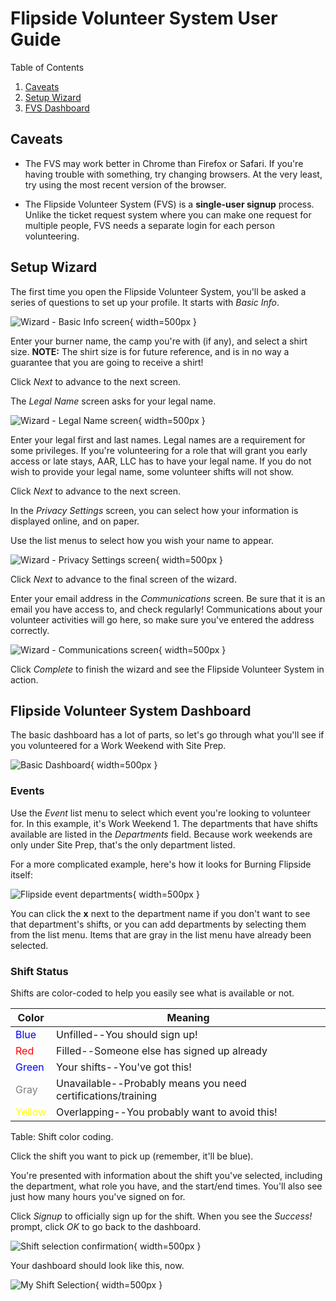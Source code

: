# Flipside Volunteer System User Guide

Table of Contents

1. [Caveats](#caveats-end-user)
1. [Setup Wizard](#setup-wizard)
2. [FVS Dashboard](#flipside-volunteer-system-dashboard)

## Caveats

* The FVS may work better in Chrome than Firefox or Safari. If you're having trouble with something, try changing browsers. At the very least, try using the most recent version of the browser.

* The Flipside Volunteer System (FVS) is a **single-user signup** process. Unlike the ticket request system where you can make one request for multiple people, FVS needs a separate login for each person volunteering.  

## Setup Wizard
The first time you open the Flipside Volunteer System, you'll be asked a series of questions to set up your profile. It starts with _Basic Info_.

![Wizard - Basic Info screen](images/FlipsideVolunteerWizardBasic.jpg){ width=500px }

Enter your burner name, the camp you're with (if any), and select a shirt size. 
**NOTE:** The shirt size is for future reference, and is in no way a guarantee that you are going to receive a shirt!

Click _Next_ to advance to the next screen.

The _Legal Name_ screen asks for your legal name. 

![Wizard - Legal Name screen](images/FlipsideVolunteerWizardLegal.jpg){ width=500px }

Enter your legal first and last names. Legal names are a requirement for some privileges. If you're volunteering for a role that will grant you early access or late stays, AAR, LLC has to have your legal name. If you do not wish to provide your legal name, some volunteer shifts will not show. 

Click _Next_ to advance to the next screen.

In the _Privacy Settings_ screen, you can select how your information is displayed online, and on paper. 

Use the list menus to select how you wish your name to appear. 

![Wizard - Privacy Settings screen](images/FlipsideVolunteerWizardPrivacy.jpg){ width=500px }

Click _Next_ to advance to the final screen of the wizard.

Enter your email address in the _Communications_ screen. Be sure that it is an email you have access to, and check regularly! Communications about your volunteer activities will go here, so make sure you've entered the address correctly.

![Wizard - Communications screen](images/FlipsideVolunteerWizardComms.jpg){ width=500px }

Click _Complete_ to finish the wizard and see the Flipside Volunteer System in action.

## Flipside Volunteer System Dashboard
The basic dashboard has a lot of parts, so let's go through what you'll see if you volunteered for a Work Weekend with Site Prep.

![Basic Dashboard](images/BasicDashboard.jpg){ width=500px }

### Events
Use the _Event_ list menu to select which event you're looking to volunteer for. In this example, it's Work Weekend 1.
The departments that have shifts available are listed in the _Departments_ field. Because work weekends are only under Site Prep, that's the only department listed. 

For a more complicated example, here's how it looks for Burning Flipside itself:

![Flipside event departments](images/SafetyShifts.jpg){ width=500px }

You can click the **x** next to the department name if you don't want to see that department's shifts, or you can add departments by selecting them from the list menu. Items that are gray in the list menu have already been selected. 

### Shift Status
Shifts are color-coded to help you easily see what is available or not. 

| Color  |   Meaning |
| ------ | --------------- |
| <span style="color: blue;">Blue</span>   | Unfilled--You should sign up! |
| <span style="color: red;">Red</span>    | Filled--Someone else has signed up already |
| <span style="color: blue;">Green</span>  | Your shifts--You've got this! |
| <span style="color: gray;">Gray</span>   | Unavailable--Probably means you need certifications/training |
| <span style="color: yellow;">Yellow</span> | Overlapping--You probably want to avoid this! |

Table: Shift color coding.

Click the shift you want to pick up (remember, it'll be blue). 

You're presented with information about the shift you've selected, including the department, what role you have, and the start/end times. You'll also see just how many hours you've signed on for.

Click _Signup_ to officially sign up for the shift. When you see the _Success!_ prompt, click _OK_ to go back to the dashboard.

![Shift selection confirmation](images/Success.jpg){ width=500px }

Your dashboard should look like this, now.

![My Shift Selection](images/Mine.jpg){ width=500px }

